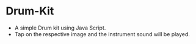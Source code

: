 # Drum-Kit

- A simple Drum kit using Java Script.
- Tap on the respective image and the instrument sound will be played.
